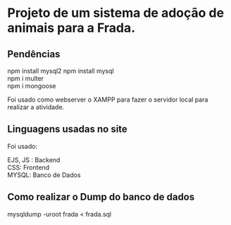 # Projeto de um sistema de adoção de animais para a Frada.

## Pendências ##

npm install mysql2 
npm install mysql                                                                                                                                         
npm i multer                                                                                                                                               
npm i mongoose                                                                                                                                             

Foi usado como webserver o XAMPP para fazer o servidor local para realizar a atividade.                                                                     

## Linguagens usadas no site ##

Foi usado:                                                                                                                                                 
                                                                                                                                                           
EJS, JS : Backend                                                                                                                                           
CSS: Frontend                                                                                                                                              
MYSQL: Banco de Dados                                                                                                                                       

## Como realizar o Dump do banco de dados ##

mysqldump -uroot  frada < frada.sql
